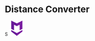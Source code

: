 # Distance Converter

S 
![alt text](https://github.com/adam-p/markdown-here/raw/master/src/common/images/icon48.png "TEST")

